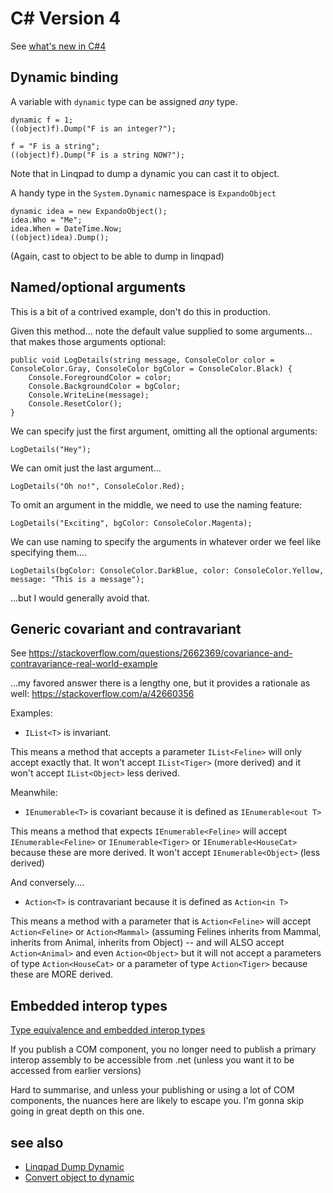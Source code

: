 # C# Version 4

See [what's new in C#4](https://docs.microsoft.com/en-us/dotnet/csharp/whats-new/csharp-version-history#c-version-40)

## Dynamic binding


A variable with `dynamic` type can be assigned *any* type.

	dynamic f = 1;
	((object)f).Dump("F is an integer?");

	f = "F is a string";
	((object)f).Dump("F is a string NOW?");

Note that in Linqpad to dump a dynamic you can cast it to object.

A handy type in the `System.Dynamic` namespace is `ExpandoObject`

	dynamic idea = new ExpandoObject();
	idea.Who = "Me";
	idea.When = DateTime.Now;
	((object)idea).Dump();

(Again, cast to object to be able to dump in linqpad)


## Named/optional arguments


This is a bit of a contrived example, don't do this in production.

Given this method... note the default value supplied to some arguments... that makes those arguments optional:


	public void LogDetails(string message, ConsoleColor color = ConsoleColor.Gray, ConsoleColor bgColor = ConsoleColor.Black) {
		Console.ForegroundColor = color;
		Console.BackgroundColor = bgColor;
		Console.WriteLine(message);
		Console.ResetColor();
	}

We can specify just the first argument, omitting all the optional arguments:

	LogDetails("Hey");

We can omit just the last argument...

	LogDetails("Oh no!", ConsoleColor.Red);

To omit an argument in the middle, we need to use the naming feature:

	LogDetails("Exciting", bgColor: ConsoleColor.Magenta);

We can use naming to specify the arguments in whatever order we feel like specifying them....

	LogDetails(bgColor: ConsoleColor.DarkBlue, color: ConsoleColor.Yellow, message: "This is a message");


...but I would generally avoid that.

## Generic covariant and contravariant


See <https://stackoverflow.com/questions/2662369/covariance-and-contravariance-real-world-example>

...my favored answer there is a lengthy one, but it provides a rationale as well: https://stackoverflow.com/a/42660356

Examples:

* `IList<T>` is invariant.

This means a method that accepts a parameter `IList<Feline>` will only accept exactly that. It won't accept `IList<Tiger>` (more derived) and it won't accept `IList<Object>` less derived.

Meanwhile:

* `IEnumerable<T>` is covariant because it is defined as `IEnumerable<out T>`

This means a method that expects `IEnumerable<Feline>` will accept `IEnumerable<Feline>` or `IEnumerable<Tiger>` or `IEnumerable<HouseCat>` because these are more derived. It won't accept `IEnumerable<Object>` (less derived)

And conversely....

* `Action<T>` is contravariant because it is defined as `Action<in T>`

This means a method with a parameter that is `Action<Feline>` will accept `Action<Feline>` or `Action<Mammal>` (assuming Felines inherits from Mammal, inherits from Animal, inherits from Object) -- and will ALSO accept `Action<Animal>` and even `Action<Object>` but it will not accept a parameters of type `Action<HouseCat>` or a parameter of type `Action<Tiger>` because these are MORE derived.



## Embedded interop types

[Type equivalence and embedded interop types](https://docs.microsoft.com/en-us/dotnet/framework/interop/type-equivalence-and-embedded-interop-types)

If you publish a COM component, you no longer need to publish a primary interop assembly to be accessible from .net (unless you want it to be accessed from earlier versions)

Hard to summarise, and unless your publishing or using a lot of COM components, the nuances here are likely to escape you. I'm gonna skip going in great depth on this one.



## see also

- [Linqpad Dump Dynamic](../linqpad/dump_dynamic.md)
- [Convert object to dynamic](object_to_dynamic.md)